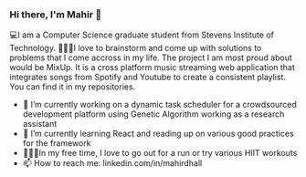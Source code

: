 ### Hi there, I'm Mahir 👋

💻I am a Computer Science graduate student from Stevens Institute of Technology.
🙋🏻‍♂️I love to brainstorm and come up with solutions to problems that I come accross in my life. The project I am most proud about would be MixUp. It is a cross platform music streaming web application that integrates songs from Spotify and Youtube to create a consistent playlist. You can find it in my repositories.

- 🔭 I’m currently working on a dynamic task scheduler for a crowdsourced development platform using Genetic Algorithm working as a research assistant
- 🌱 I’m currently learning React and reading up on various good practices for the framework
- 🏃🏻‍♂️In my free time, I love to go out for a run or try various HIIT workouts
- 📫 How to reach me: linkedin.com/in/mahirdhall

